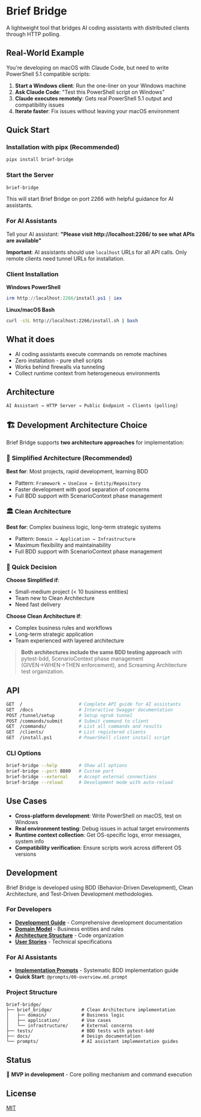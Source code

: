 # Brief Bridge

A lightweight tool that bridges AI coding assistants with distributed clients through HTTP polling.

## Real-World Example

You're developing on macOS with Claude Code, but need to write PowerShell 5.1 compatible scripts:

1. **Start a Windows client**: Run the one-liner on your Windows machine
2. **Ask Claude Code**: "Test this PowerShell script on Windows"
3. **Claude executes remotely**: Gets real PowerShell 5.1 output and compatibility issues
4. **Iterate faster**: Fix issues without leaving your macOS environment

## Quick Start

### Installation with pipx (Recommended)

```bash
pipx install brief-bridge
```

### Start the Server

```bash
brief-bridge
```

This will start Brief Bridge on port 2266 with helpful guidance for AI assistants.

### For AI Assistants

Tell your AI assistant: **"Please visit http://localhost:2266/ to see what APIs are available"**

**Important**: AI assistants should use `localhost` URLs for all API calls. Only remote clients need tunnel URLs for installation.

### Client Installation

**Windows PowerShell**
```powershell
irm http://localhost:2266/install.ps1 | iex
```

**Linux/macOS Bash**
```bash
curl -sSL http://localhost:2266/install.sh | bash
```

## What it does

- AI coding assistants execute commands on remote machines
- Zero installation - pure shell scripts
- Works behind firewalls via tunneling
- Collect runtime context from heterogeneous environments

## Architecture

```
AI Assistant → HTTP Server → Public Endpoint → Clients (polling)
```

## 🏗️ Development Architecture Choice

Brief Bridge supports **two architecture approaches** for implementation:

### 🚀 **Simplified Architecture** (Recommended)
**Best for**: Most projects, rapid development, learning BDD
- Pattern: `Framework ↔ UseCase ↔ Entity/Repository`
- Faster development with good separation of concerns
- Full BDD support with ScenarioContext phase management

### 🏛️ **Clean Architecture** 
**Best for**: Complex business logic, long-term strategic systems  
- Pattern: `Domain → Application → Infrastructure`
- Maximum flexibility and maintainability
- Full BDD support with ScenarioContext phase management

### 🎯 Quick Decision
**Choose Simplified if**:
- Small-medium project (< 10 business entities)
- Team new to Clean Architecture
- Need fast delivery

**Choose Clean Architecture if**:
- Complex business rules and workflows
- Long-term strategic application
- Team experienced with layered architecture

> **Both architectures include the same BDD testing approach** with pytest-bdd, ScenarioContext phase management (GIVEN→WHEN→THEN enforcement), and Screaming Architecture test organization.

## API

```bash
GET  /                     # Complete API guide for AI assistants
GET  /docs                 # Interactive Swagger documentation
POST /tunnel/setup         # Setup ngrok tunnel  
POST /commands/submit      # Submit command to client
GET  /commands/            # List all commands and results
GET  /clients/             # List registered clients
GET  /install.ps1          # PowerShell client install script
```

### CLI Options

```bash
brief-bridge --help        # Show all options
brief-bridge --port 8080   # Custom port
brief-bridge --external    # Accept external connections
brief-bridge --reload      # Development mode with auto-reload
```

## Use Cases

- **Cross-platform development**: Write PowerShell on macOS, test on Windows
- **Real environment testing**: Debug issues in actual target environments  
- **Runtime context collection**: Get OS-specific logs, error messages, system info
- **Compatibility verification**: Ensure scripts work across different OS versions

## Development

Brief Bridge is developed using BDD (Behavior-Driven Development), Clean Architecture, and Test-Driven Development methodologies.

### For Developers
- **[Development Guide](docs/DEVELOPMENT.md)** - Comprehensive development documentation
- **[Domain Model](docs/domain-model.md)** - Business entities and rules
- **[Architecture Structure](docs/clean-architecture-structure.md)** - Code organization
- **[User Stories](docs/user-stories/)** - Technical specifications

### For AI Assistants  
- **[Implementation Prompts](prompts/README.md)** - Systematic BDD implementation guide
- **Quick Start**: `@prompts/00-overview.md.prompt`

### Project Structure
```
brief-bridge/
├── brief_bridge/           # Clean Architecture implementation
│   ├── domain/             # Business logic
│   ├── application/        # Use cases  
│   └── infrastructure/     # External concerns
├── tests/                  # BDD tests with pytest-bdd
├── docs/                   # Design documentation
└── prompts/                # AI assistant implementation guides
```

## Status

🚧 **MVP in development** - Core polling mechanism and command execution

## License

[MIT](LICENSE)